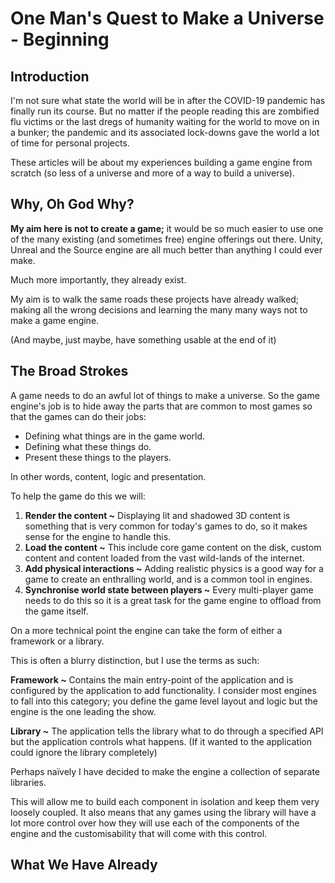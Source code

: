 # One Man's Quest to Make a Universe - Beginning
## Introduction
I'm not sure what state the world will be in after the COVID-19 pandemic has finally run its course. But no matter if the people reading this are zombified flu victims or the last dregs of humanity waiting for the world to move on in a bunker; the pandemic and its associated lock-downs gave the world a lot of time for personal projects.

These articles will be about my experiences building a game engine from scratch (so less of a universe and more of a way to build a universe).

## Why, Oh God Why?
**My aim here is not to create a game;** it would be so much easier to use one of the many existing (and sometimes free) engine offerings out there. Unity, Unreal and the Source engine are all much better than anything I could ever make.

Much more importantly, they already exist.

My aim is to walk the same roads these projects have already walked; making all the wrong decisions and learning the many many ways not to make a game engine.

(And maybe, just maybe, have something usable at the end of it)

## The Broad Strokes
A game needs to do an awful lot of things to make a universe. So the game engine's job is to hide away the parts that are common to most games so that the games can do their jobs:
- Defining what things are in the game world.
- Defining what these things do.
- Present these things to the players.

In other words, content, logic and presentation.

To help the game do this we will:

1. **Render the content ~** Displaying lit and shadowed 3D content is something that is very common for today's games to do, so it makes sense for the engine to handle this.
2. **Load the content ~** This include core game content on the disk, custom content and content loaded from the vast wild-lands of the internet.
3. **Add physical interactions ~** Adding realistic physics is a good way for a game to create an enthralling world, and is a common tool in engines.
4. **Synchronise world state between players ~** Every multi-player game needs to do this so it is a great task for the game engine to offload from the game itself.

On a more technical point the engine can take the form of either a framework or a library. 

This is often a blurry distinction, but I use the terms as such:

**Framework ~** Contains the main entry-point of the application and is configured by the application to add functionality. I consider most engines to fall into this category; you define the game level layout and logic but the engine is the one leading the show.

**Library ~** The application tells the library what to do through a specified API but the application controls what happens. (If it wanted to the application could ignore the library completely)

Perhaps naïvely I have decided to make the engine a collection of separate libraries.

This will allow me to build each component in isolation and keep them very loosely coupled. It also means that any games using the library will have a lot more control over how they will use each of the components of the engine and the customisability that will come with this control.

## What We Have Already